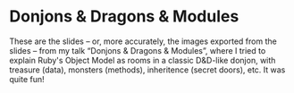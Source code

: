 # Donjons & Dragons & Modules

These are the slides – or, more accurately, the images exported from the slides – from my talk 
“Donjons & Dragons & Modules”, where I tried to explain Ruby's Object Model as rooms in a classic 
D&D-like donjon, with treasure (data), monsters (methods), inheritence (secret doors), etc. It was 
quite fun!
